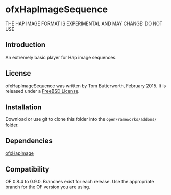 ofxHapImageSequence
===================

THE HAP IMAGE FORMAT IS EXPERIMENTAL AND MAY CHANGE: DO NOT USE

Introduction
------------
An extremely basic player for Hap image sequences.

License
-------
ofxHapImageSequence was written by Tom Butterworth, February 2015. It is released under a [FreeBSD License](LICENSE.md).

Installation
------------
Download or use git to clone this folder into the `openFrameworks/addons/` folder.

Dependencies
------------
[ofxHapImage](http://github.com/bangnoise/ofxHapImage)

Compatibility
------------
OF 0.8.4 to 0.9.0. Branches exist for each release. Use the appropriate branch for the OF version you are using.
